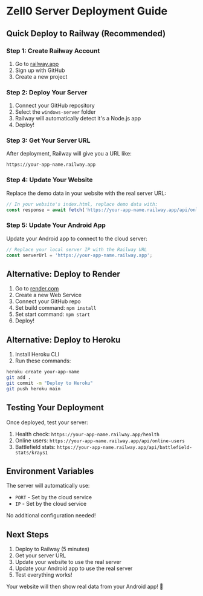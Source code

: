 # Zell0 Server Deployment Guide

## Quick Deploy to Railway (Recommended)

### Step 1: Create Railway Account
1. Go to [railway.app](https://railway.app)
2. Sign up with GitHub
3. Create a new project

### Step 2: Deploy Your Server
1. Connect your GitHub repository
2. Select the `windows-server` folder
3. Railway will automatically detect it's a Node.js app
4. Deploy!

### Step 3: Get Your Server URL
After deployment, Railway will give you a URL like:
```
https://your-app-name.railway.app
```

### Step 4: Update Your Website
Replace the demo data in your website with the real server URL:

```javascript
// In your website's index.html, replace demo data with:
const response = await fetch('https://your-app-name.railway.app/api/online-users');
```

### Step 5: Update Your Android App
Update your Android app to connect to the cloud server:
```javascript
// Replace your local server IP with the Railway URL
const serverUrl = 'https://your-app-name.railway.app';
```

## Alternative: Deploy to Render

1. Go to [render.com](https://render.com)
2. Create a new Web Service
3. Connect your GitHub repo
4. Set build command: `npm install`
5. Set start command: `npm start`
6. Deploy!

## Alternative: Deploy to Heroku

1. Install Heroku CLI
2. Run these commands:
```bash
heroku create your-app-name
git add .
git commit -m "Deploy to Heroku"
git push heroku main
```

## Testing Your Deployment

Once deployed, test your server:
1. Health check: `https://your-app-name.railway.app/health`
2. Online users: `https://your-app-name.railway.app/api/online-users`
3. Battlefield stats: `https://your-app-name.railway.app/api/battlefield-stats/krays1`

## Environment Variables

The server will automatically use:
- `PORT` - Set by the cloud service
- `IP` - Set by the cloud service

No additional configuration needed!

## Next Steps

1. Deploy to Railway (5 minutes)
2. Get your server URL
3. Update your website to use the real server
4. Update your Android app to use the real server
5. Test everything works!

Your website will then show real data from your Android app! 🎉 